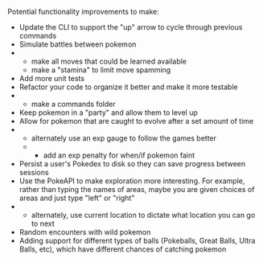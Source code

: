 Potential functionality improvements to make:
 - Update the CLI to support the "up" arrow to cycle through previous commands
 - Simulate battles between pokemon
 - - make all moves that could be learned available
   - make a "stamina" to limit move spamming
 - Add more unit tests
 - Refactor your code to organize it better and make it more testable
 - - make a commands folder
 - Keep pokemon in a "party" and allow them to level up
 - Allow for pokemon that are caught to evolve after a set amount of time
 - - alternately use an exp gauge to follow the games better
   - - add an exp penalty for when/if pokemon faint
 - Persist a user's Pokedex to disk so they can save progress between sessions
 - Use the PokeAPI to make exploration more interesting. For example, rather than typing the names of areas, maybe you are given choices of areas and just type "left" or "right"
 - - alternately, use current location to dictate what location you can go to next
 - Random encounters with wild pokemon
 - Adding support for different types of balls (Pokeballs, Great Balls, Ultra Balls, etc), which have different chances of catching pokemon
